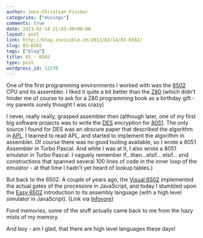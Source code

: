 ```yaml
---
author: Jens-Christian Fischer
categories: ["musings"]
comments: true
date: 2013-02-14 21:43:49+00:00
layout: post
link: http://blog.invisible.ch/2013/02/14/83-6502/
slug: 83-6502
tags: ["blog"]
title: 83 - 6502
type: post
wordpress_id: 12170
---
```


One of the first programming environments I worked with was the [6502](http://en.wikipedia.org/wiki/MOS_Technology_6502) CPU and its assembler. I liked it quite a bit better than the [Z80](http://en.wikipedia.org/wiki/Z80) (which didn't hinder me of course to ask for a Z80 programming book as a birthday gift - my parents surely thought I was crazy)

I never, really really, grasped assembler then (although later, one of my first big software projects was to write the [DES](http://en.wikipedia.org/wiki/Data_Encryption_Standard) encryption for [8051](http://en.wikipedia.org/wiki/8051). The only source I found for DES was an obscure paper that described the algorithm in [APL](http://en.wikipedia.org/wiki/APL_(programming_language)). I learned to read APL, and started to implement the algorithm in assembler. Of course there was no good tooling available, so I wrote a 8051 Assembler in Turbo Pascal. And while I was at it, I also wrote a 8051 emulator in Turbo Pascal. I vaguely remember if...then...elsif... elsif... end constructions that spanned several 100 lines of code in the inner loop of the emulator - at that time I hadn't yet heard of lookup tables.)

But back to the 6502. A couple of years ago, the [Visual 6502](http://www.visual6502.org/JSSim/) implemented the actual gates of the processore in JavaScript, and today I stumbled upon the [Easy 6502](http://skilldrick.github.com/easy6502/) introduction to its assembly language (with a high level simulator in JavaScript). (Link via [Infovore](http://infovore.org/archives/2013/02/06/links-for-february-5th-5/?utm_source=feedburner&utm_medium=feed&utm_campaign=Feed%3A+infovoredotorg+%28Infovore%29))

Fond memories, some of the stuff actually came back to me from the hazy mists of my memory.

And boy - am I glad, that there are high level languages these days!
